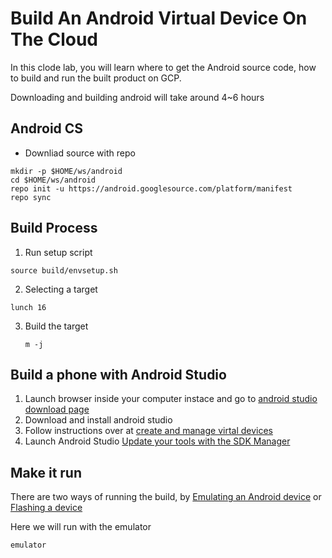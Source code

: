 # Build An Android Virtual Device On The Cloud
In this clode lab, you will learn where to get the Android source code, how to build and run the built product on GCP. 

Downloading and building android will take around 4~6 hours

## Android CS

 - Downliad source with repo
 ```
 mkdir -p $HOME/ws/android
 cd $HOME/ws/android
 repo init -u https://android.googlesource.com/platform/manifest
 repo sync
 ```
## Build Process
1. Run setup script
  ```
  source build/envsetup.sh
  ```
2. Selecting a target   
  ```
  lunch 16
  ```
3. Build the target
   ```
   m -j
   ```

## Build a phone with Android Studio
1. Launch browser inside your computer instace and go to [android studio download page](https://developer.android.com/studio)
2. Download and install android studio
3. Follow instructions over at [create and manage virtal devices](https://developer.android.com/studio/run/managing-avds#createavd)
4. Launch Android Studio [Update your tools with the SDK Manager](https://developer.android.com/studio/intro/update#sdk-manager)


## Make it run
There are two ways of running the build, by [Emulating an Android device](https://source.android.com/setup/build/building#emulate-an-android-device) or [Flashing a device](https://source.android.com/setup/build/running#flashing-a-device)

Here we will run with the emulator
```
emulator
```
